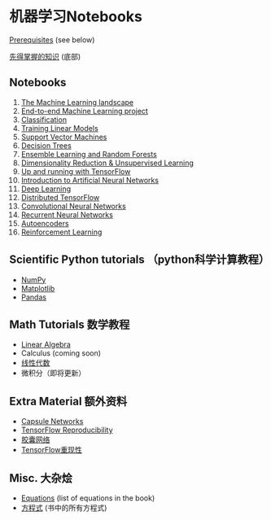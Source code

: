 # 机器学习Notebooks

[Prerequisites](#Prerequisites) (see below)

[先得掌握的知识](#先得掌握的知识) (底部)

## Notebooks
1. [The Machine Learning landscape](01_the_machine_learning_landscape.ipynb)
2. [End-to-end Machine Learning project](02_end_to_end_machine_learning_project.ipynb)
3. [Classification](03_classification.ipynb)
4. [Training Linear Models](04_training_linear_models.ipynb)
5. [Support Vector Machines](05_support_vector_machines.ipynb)
6. [Decision Trees](06_decision_trees.ipynb)
7. [Ensemble Learning and Random Forests](07_ensemble_learning_and_random_forests.ipynb)
8. [Dimensionality Reduction & Unsupervised Learning](08_dimensionality_reduction.ipynb)
9. [Up and running with TensorFlow](09_up_and_running_with_tensorflow.ipynb)
10. [Introduction to Artificial Neural Networks](10_introduction_to_artificial_neural_networks.ipynb)
11. [Deep Learning](11_deep_learning.ipynb)
12. [Distributed TensorFlow](12_distributed_tensorflow.ipynb)
13. [Convolutional Neural Networks](13_convolutional_neural_networks.ipynb)
14. [Recurrent Neural Networks](14_recurrent_neural_networks.ipynb)
15. [Autoencoders](15_autoencoders.ipynb)
16. [Reinforcement Learning](16_reinforcement_learning.ipynb)

## Scientific Python tutorials （python科学计算教程）
* [NumPy](tools_numpy.ipynb)
* [Matplotlib](tools_matplotlib.ipynb)
* [Pandas](tools_pandas.ipynb)

## Math Tutorials 数学教程
* [Linear Algebra](math_linear_algebra.ipynb)
* Calculus (coming soon)
* [线性代数](math_linear_algebra.ipynb)
* 微积分（即将更新）

## Extra Material 额外资料
* [Capsule Networks](extra_capsnets.ipynb)
* [TensorFlow Reproducibility](extra_tensorflow_reproducibility.ipynb)
* [胶囊网络](extra_capsnets.ipynb)
* [TensorFlow重现性](extra_tensorflow_reproducibility.ipynb)

## Misc. 大杂烩
* [Equations](book_equations.ipynb) (list of equations in the book)
* [方程式](book_equations.ipynb) (书中的所有方程式)
